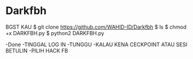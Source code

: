 # Darkfbh
BGST KAU
$ git clone https://github.com/WAHID-ID/Darkfbh
$ ls
$ chmod +x DARKFBH.py
$ python2 DARKFBH.py


-Done 
-TINGGAL LOG IN
-TUNGGU
-KALAU KENA CECKPOINT ATAU SESI BETULIN
-PILIH HACK FB

